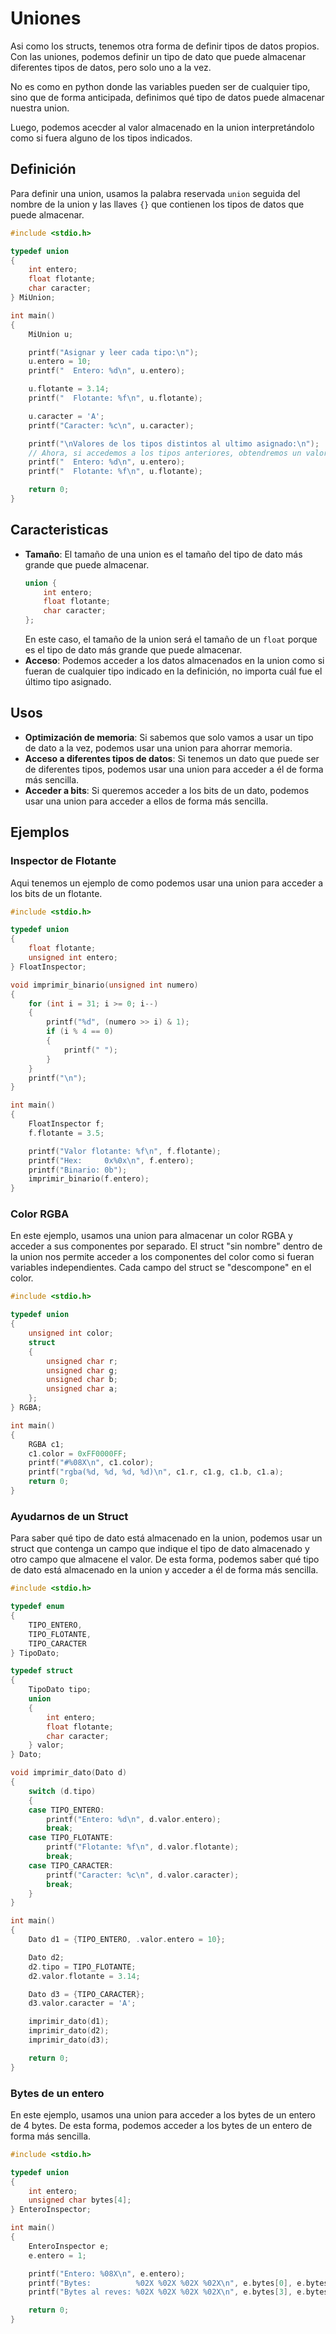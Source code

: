# Uniones
Asi como los structs, tenemos otra forma de definir tipos de datos propios. Con las uniones, podemos definir un tipo de dato que puede almacenar diferentes tipos de datos, pero solo uno a la vez.

No es como en python donde las variables pueden ser de cualquier tipo, sino que de forma anticipada, definimos qué tipo de datos puede almacenar nuestra union.

Luego, podemos acecder al valor almacenado en la union interpretándolo como si fuera alguno de los tipos indicados.

## Definición
Para definir una union, usamos la palabra reservada `union` seguida del nombre de la union y las llaves `{}` que contienen los tipos de datos que puede almacenar.

```c
#include <stdio.h>

typedef union
{
    int entero;
    float flotante;
    char caracter;
} MiUnion;

int main()
{
    MiUnion u;

    printf("Asignar y leer cada tipo:\n");
    u.entero = 10;
    printf("  Entero: %d\n", u.entero);

    u.flotante = 3.14;
    printf("  Flotante: %f\n", u.flotante);

    u.caracter = 'A';
    printf("Caracter: %c\n", u.caracter);

    printf("\nValores de los tipos distintos al ultimo asignado:\n");
    // Ahora, si accedemos a los tipos anteriores, obtendremos un valor indeterminado porque va a leer lo almacenado en la memoria "como si fuera un tipo distinto del que realmente es"
    printf("  Entero: %d\n", u.entero);
    printf("  Flotante: %f\n", u.flotante);

    return 0;
}
```

## Caracteristicas
- **Tamaño**: El tamaño de una union es el tamaño del tipo de dato más grande que puede almacenar.
    ```c
    union {
        int entero;
        float flotante;
        char caracter;
    };
    ```
    En este caso, el tamaño de la union será el tamaño de un `float` porque es el tipo de dato más grande que puede almacenar.
- **Acceso**: Podemos acceder a los datos almacenados en la union como si fueran de cualquier tipo indicado en la definición, no importa cuál fue el último tipo asignado.

## Usos
- **Optimización de memoria**: Si sabemos que solo vamos a usar un tipo de dato a la vez, podemos usar una union para ahorrar memoria.
- **Acceso a diferentes tipos de datos**: Si tenemos un dato que puede ser de diferentes tipos, podemos usar una union para acceder a él de forma más sencilla.
- **Acceder a bits**: Si queremos acceder a los bits de un dato, podemos usar una union para acceder a ellos de forma más sencilla.

## Ejemplos

### Inspector de Flotante
Aqui tenemos un ejemplo de como podemos usar una union para acceder a los bits de un flotante.

```c
#include <stdio.h>

typedef union
{
    float flotante;
    unsigned int entero;
} FloatInspector;

void imprimir_binario(unsigned int numero)
{
    for (int i = 31; i >= 0; i--)
    {
        printf("%d", (numero >> i) & 1);
        if (i % 4 == 0)
        {
            printf(" ");
        }
    }
    printf("\n");
}

int main()
{
    FloatInspector f;
    f.flotante = 3.5;

    printf("Valor flotante: %f\n", f.flotante);
    printf("Hex:     0x%0x\n", f.entero);
    printf("Binario: 0b");
    imprimir_binario(f.entero);
}
```

### Color RGBA
En este ejemplo, usamos una union para almacenar un color RGBA y acceder a sus componentes por separado. El struct "sin nombre" dentro de la union nos permite acceder a los componentes del color como si fueran variables independientes. Cada campo del struct se "descompone" en el color.
```c
#include <stdio.h>

typedef union
{
    unsigned int color;
    struct
    {
        unsigned char r;
        unsigned char g;
        unsigned char b;
        unsigned char a;
    };
} RGBA;

int main()
{
    RGBA c1;
    c1.color = 0xFF0000FF;
    printf("#%08X\n", c1.color);
    printf("rgba(%d, %d, %d, %d)\n", c1.r, c1.g, c1.b, c1.a);
    return 0;
}
```

### Ayudarnos de un Struct
Para saber qué tipo de dato está almacenado en la union, podemos usar un struct que contenga un campo que indique el tipo de dato almacenado y otro campo que almacene el valor. De esta forma, podemos saber qué tipo de dato está almacenado en la union y acceder a él de forma más sencilla.
```c
#include <stdio.h>

typedef enum
{
    TIPO_ENTERO,
    TIPO_FLOTANTE,
    TIPO_CARACTER
} TipoDato;

typedef struct
{
    TipoDato tipo;
    union
    {
        int entero;
        float flotante;
        char caracter;
    } valor;
} Dato;

void imprimir_dato(Dato d)
{
    switch (d.tipo)
    {
    case TIPO_ENTERO:
        printf("Entero: %d\n", d.valor.entero);
        break;
    case TIPO_FLOTANTE:
        printf("Flotante: %f\n", d.valor.flotante);
        break;
    case TIPO_CARACTER:
        printf("Caracter: %c\n", d.valor.caracter);
        break;
    }
}

int main()
{
    Dato d1 = {TIPO_ENTERO, .valor.entero = 10};

    Dato d2;
    d2.tipo = TIPO_FLOTANTE;
    d2.valor.flotante = 3.14;

    Dato d3 = {TIPO_CARACTER};
    d3.valor.caracter = 'A';

    imprimir_dato(d1);
    imprimir_dato(d2);
    imprimir_dato(d3);

    return 0;
}
```

### Bytes de un entero
En este ejemplo, usamos una union para acceder a los bytes de un entero de 4 bytes. De esta forma, podemos acceder a los bytes de un entero de forma más sencilla.
```c
#include <stdio.h>

typedef union
{
    int entero;
    unsigned char bytes[4];
} EnteroInspector;

int main()
{
    EnteroInspector e;
    e.entero = 1;

    printf("Entero: %08X\n", e.entero);
    printf("Bytes:          %02X %02X %02X %02X\n", e.bytes[0], e.bytes[1], e.bytes[2], e.bytes[3]);
    printf("Bytes al reves: %02X %02X %02X %02X\n", e.bytes[3], e.bytes[2], e.bytes[1], e.bytes[0]);

    return 0;
}
```
